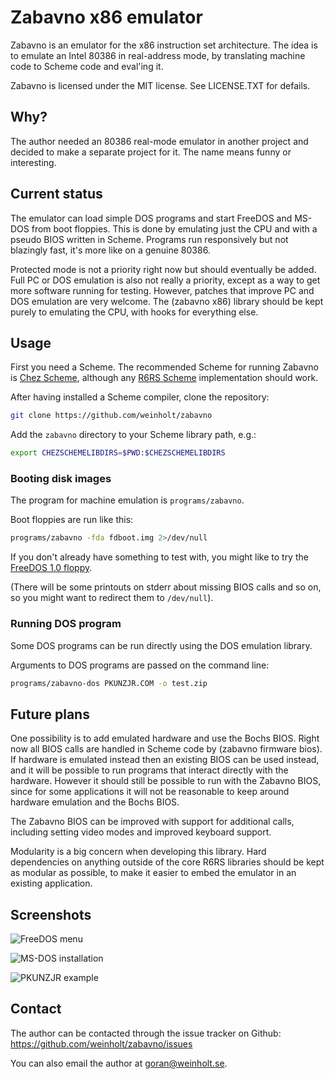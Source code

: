 # Zabavno x86 emulator

Zabavno is an emulator for the x86 instruction set architecture. The
idea is to emulate an Intel 80386 in real-address mode, by translating
machine code to Scheme code and eval'ing it.

Zabavno is licensed under the MIT license. See LICENSE.TXT for
defails.

## Why?

The author needed an 80386 real-mode emulator in another project and
decided to make a separate project for it. The name means funny or
interesting.

## Current status

The emulator can load simple DOS programs and start FreeDOS and MS-DOS
from boot floppies. This is done by emulating just the CPU and with a
pseudo BIOS written in Scheme. Programs run responsively but not
blazingly fast, it's more like on a genuine 80386.

Protected mode is not a priority right now but should eventually be
added. Full PC or DOS emulation is also not really a priority, except
as a way to get more software running for testing. However, patches
that improve PC and DOS emulation are very welcome. The (zabavno x86)
library should be kept purely to emulating the CPU, with hooks for
everything else.

## Usage

First you need a Scheme. The recommended Scheme for running Zabavno is
[Chez Scheme](https://github.com/cisco/chezscheme/), although any
[R6RS Scheme](http://www.r6rs.org/) implementation should work.

After having installed a Scheme compiler, clone the repository:
```bash
git clone https://github.com/weinholt/zabavno
```

Add the `zabavno` directory to your Scheme library path, e.g.:

```bash
export CHEZSCHEMELIBDIRS=$PWD:$CHEZSCHEMELIBDIRS
```

### Booting disk images

The program for machine emulation is `programs/zabavno`.

Boot floppies are run like this:
```bash
programs/zabavno -fda fdboot.img 2>/dev/null
```

If you don't already have something to test with, you might like to
try the [FreeDOS 1.0 floppy](http://www.freedos.org/download/).

(There will be some printouts on stderr about missing BIOS calls and so
on, so you might want to redirect them to `/dev/null`).

### Running DOS program

Some DOS programs can be run directly using the DOS emulation library.

Arguments to DOS programs are passed on the command line:
```bash
programs/zabavno-dos PKUNZJR.COM -o test.zip
```

## Future plans

One possibility is to add emulated hardware and use the Bochs BIOS.
Right now all BIOS calls are handled in Scheme code by (zabavno
firmware bios). If hardware is emulated instead then an existing BIOS
can be used instead, and it will be possible to run programs that
interact directly with the hardware. However it should still be
possible to run with the Zabavno BIOS, since for some applications it
will not be reasonable to keep around hardware emulation and the Bochs
BIOS.

The Zabavno BIOS can be improved with support for additional calls,
including setting video modes and improved keyboard support.

Modularity is a big concern when developing this library. Hard
dependencies on anything outside of the core R6RS libraries should be
kept as modular as possible, to make it easier to embed the emulator
in an existing application.

## Screenshots

![FreeDOS menu](https://github.com/weinholt/zabavno/raw/master/docs/freedos.png "FreeDOS installation, with a slight glitch")

![MS-DOS installation](https://github.com/weinholt/zabavno/raw/master/docs/msdos.png "MS-DOS complains about a lack of harddrives")

![PKUNZJR example](https://github.com/weinholt/zabavno/raw/master/docs/pkunzjr.jpg "PKUNZJR.COM is working")

## Contact

The author can be contacted through the issue tracker on Github:
https://github.com/weinholt/zabavno/issues

You can also email the author at goran@weinholt.se.
